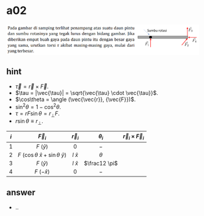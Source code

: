 # a02
![](../img/a02.png)


## hint
+ $\vec{\tau} = \vec{r} \times \vec{F}$.
+ $\tau = |\vec{\tau}| = \sqrt{\vec{\tau} \cdot \vec{\tau}}$.
+ $\cos\theta = \angle (\vec{\vec{r}}, {\vec{F}})$.
+ $\sin^2 \theta = 1 - \cos^2 \theta$.
+ $\tau = r F \sin \theta = r_{\perp} F$.
+ $r \sin\theta \equiv r_{\perp}$.

$i$ | $\vec{F}_i$ | $\vec{r}_i$ | $\theta_i$ | $\vec{r}_i \times \vec{F}_i$
:-: | :-: | :-: | :-: | :-:
$1$ | $F \ (\hat{y}$) | $0$ | $-$ | 
$2$ | $F \ (\cos\theta \ \hat{x} + \sin\theta \ \hat{y})$ | $l \ \hat{x}$ | $\theta$ | 
$3$ | $F \ (\hat{y})$ | $l \ \hat{x}$ | $\frac12 \pi$ | 
$4$ | $F \ (-\hat{x})$ | $0$ | $-$ | 


## answer
+ ..